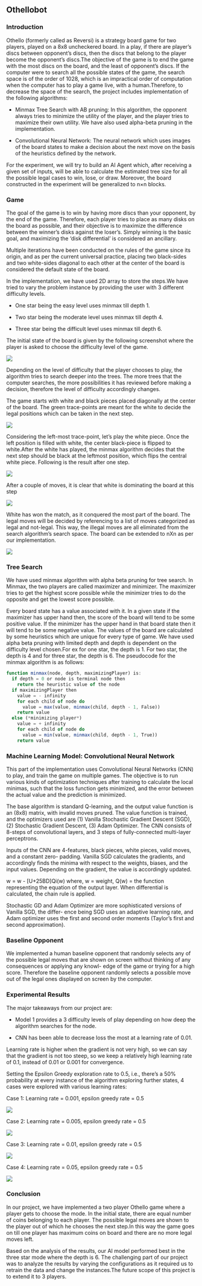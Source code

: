 ## Othellobot

### Introduction

Othello (formerly called as Reversi) is a strategy board game for two players, played on a 8x8 uncheckered board. In a play, if there are player’s discs between opponent’s discs, then the discs that belong to the player become the opponent’s discs.The objective of the game is to end the game with the most discs on the board, and the least of opponent’s discs.
If the computer were to search all the possible states of the game, the search space is of the order of 1028, which is an impractical order of computation when the computer has to play a game live, with a human.Therefore, to decrease the space of the search, the project includes implementation of the following algorithms:

- Minmax Tree Search with AB pruning: In this algorithm, the opponent always tries to minimize the utility of the player, and the player tries to maximize their own utility. We have also used alpha-beta pruning in the implementation.

- Convolutional Neural Network: The neural network which uses images of the board states to make a decision about the next move on the basis of the heuristics defined by the network.

For the experiment, we will try to build an AI Agent which, after receiving a given set of inputs, will be able to calculate the estimated tree size for all the possible legal cases to win, lose, or draw. Moreover, the board constructed in the experiment will be generalized to n×n blocks.

### Game

The goal of the game is to win by having more discs than your opponent, by the end of the game. Therefore, each player tries to place as many disks on the board as possible, and their objective is to maximize the difference between the winner’s disks against the loser’s. Simply winning is the basic goal, and maximizing the ‘disk differential’ is considered an ancillary.

Multiple iterations have been conducted on the rules of the game since its origin, and as per the current universal practice, placing two black-sides and two white-sides diagonal to each other at the center of the board is considered the default state of the board.

In the implementation, we have used 2D array to store the steps.We have tried to vary the problem instance by providing the user with 3 different difficulty levels.

- One star being the easy level uses minmax till depth 1.

- Two star being the moderate level uses minmax till depth 4.

- Three star being the difficult level uses minmax till depth 6.

The initial state of the board is given by the following screenshot where the player is asked to choose the difficulty level of the game.

<img src="https://github.com/Advaitiyer/advaitiyer.github.io/blob/master/assets/images/intro-to-artificial-intelligence/othello1.png?raw=true"/>

Depending on the level of difficulty that the player chooses to play, the algorithm tries to search deeper into the trees. The more trees that the computer searches, the more possibilities it has reviewed before making a decision, therefore the level of difficulty accordingly changes.

The game starts with white and black pieces placed diagonally at the center of the board. The green trace-points are meant for the white to decide the legal positions which can be taken in the next step.

<img src="https://github.com/Advaitiyer/advaitiyer.github.io/blob/master/assets/images/intro-to-artificial-intelligence/othello2.png?raw=true"/>

Considering the left-most trace-point, let’s play the white piece. Once the left position is filled with white, the center black-piece is flipped to white.After the white has played, the minmax algorithm decides that the next step should be black at the leftmost position, which flips the central white piece. Following is the result after one step.

<img src="https://github.com/Advaitiyer/advaitiyer.github.io/blob/master/assets/images/intro-to-artificial-intelligence/othello3.png?raw=true"/>

After a couple of moves, it is clear that white is dominating the board at this step

<img src="https://github.com/Advaitiyer/advaitiyer.github.io/blob/master/assets/images/intro-to-artificial-intelligence/othello4.png?raw=true"/>

White has won the match, as it conquered the most part of the board. The legal moves will be decided by referencing to a list of moves categorized as legal and not-legal. This way, the illegal moves are all eliminated from the search algorithm’s search space. The board can be extended to nXn as per our implementation.

<img src="https://github.com/Advaitiyer/advaitiyer.github.io/blob/master/assets/images/intro-to-artificial-intelligence/othello5.png?raw=true"/>

### Tree Search

We have used minmax algorithm with alpha beta pruning for tree search. In Minmax, the two players are called maximizer and minimizer. The maximizer tries to get the highest score possible while the minimizer tries to do the opposite and get the lowest score possible.

Every board state has a value associated with it. In a given state if the maximizer has upper hand then, the score of the board will tend to be some positive value. If the minimizer has the upper hand in that board state then it will tend to be some negative value. The values of the board are calculated by some heuristics which are unique for every type of game. We have used alpha beta pruning with limited depth and depth is dependent on the difficulty level chosen.For ex for one star, the depth is 1. For two star, the depth is 4 and for three star, the depth is 6.
The pseudocode for the minmax algorithm is as follows:

```javascript
function minmax(node, depth, maximizingPlayer) is:
  if depth = 0 or node is terminal node then
    return the heuristic value of the node
  if maximizingPlayer then
    value = - infinity
    for each child of node do
      value = max(value, minmax(child, depth - 1, False))
    return value
  else (*minimizing player*)
    value = + infinity
    for each child of node do
      value = min(value, minmax(child, depth - 1, True))
    return value
```

### Machine Learning Model: Convolutional Neural Network

This part of the implementation uses Convolutional Neural Networks (CNN) to play, and train the game on multiple games. The objective is to run various kinds of optimization techniques after training to calculate the local minimas, such that the loss function gets minimized, and the error between the actual value and the prediction is minimized.

The base algorithm is standard Q-learning, and the output value function is an (8x8) matrix, with invalid moves pruned. The value function is trained, and the optimizers used are (1) Vanilla Stochastic Gradient Descent (SGD), (2) Stochastic Gradient Descent, (3) Adam Optimizer. The CNN consists of 8-steps of convolutional layers, and 3 steps of fully-connected multi-layer perceptrons.

Inputs of the CNN are 4-features, black pieces, white pieces, valid moves, and a constant zero- padding.
Vanilla SGD calculates the gradients, and accordingly finds the minima with respect to the weights, biases, and the input values. Depending on the gradient, the value is accordingly updated.

w = w - [U+25BD]Qi(w)
where, w = weight, Q(w) = the function representing the equation of the output layer. When differential is calculated, the chain rule is applied.

Stochastic GD and Adam Optimizer are more sophisticated versions of Vanilla SGD, the differ- ence being SGD uses an adaptive learning rate, and Adam optimizer uses the first and second order moments (Taylor’s first and second approximation).

### Baseline Opponent

We implemented a human baseline opponent that randomly selects any of the possible legal moves that are shown on screen without thinking of any consequences or applying any knowl- edge of the game or trying for a high score. Therefore the baseline opponent randomly selects a possible move out of the legal ones displayed on screen by the computer.

### Experimental Results

The major takeaways from our project are:

- Model 1 provides a 3 difficulty levels of play depending on how deep the algorithm searches for the node.

- CNN has been able to decrease loss the most at a learning rate of 0.01.

Learning rate is higher when the gradient is not very high, so we can say that the gradient is not too steep, so we keep a relatively high learning rate of 0.1, instead of 0.01 or 0.001 for convergence.

Setting the Epsilon Greedy exploration rate to 0.5, i.e., there’s a 50% probability at every instance of the algorithm exploring further states, 4 cases were explored with various learning rates:

Case 1: Learning rate = 0.001, epsilon greedy rate = 0.5

<img src="https://github.com/Advaitiyer/advaitiyer.github.io/blob/master/assets/images/intro-to-artificial-intelligence/plt1.png?raw=true"/>

Case 2: Learning rate = 0.005, epsilon greedy rate = 0.5

<img src="https://github.com/Advaitiyer/advaitiyer.github.io/blob/master/assets/images/intro-to-artificial-intelligence/plt2.png?raw=true"/>

Case 3: Learning rate = 0.01, epsilon greedy rate = 0.5

<img src="https://github.com/Advaitiyer/advaitiyer.github.io/blob/master/assets/images/intro-to-artificial-intelligence/plt3.png?raw=true"/>

Case 4: Learning rate = 0.05, epsilon greedy rate = 0.5

<img src="https://github.com/Advaitiyer/advaitiyer.github.io/blob/master/assets/images/intro-to-artificial-intelligence/plt4.png?raw=true"/>

### Conclusion

In our project, we have implemented a two player Othello game where a player gets to choose the mode. In the initial state, there are equal number of coins belonging to each player. The possible legal moves are shown to the player out of which he chooses the next step.In this way the game goes on till one player has maximum coins on board and there are no more legal moves left.

Based on the analysis of the results, our AI model performed best in the three star mode where the depth is 6. The challenging part of our project was to analyze the results by varying the configurations as it required us to retrain the data and change the instances.The future scope of this project is to extend it to 3 players.




